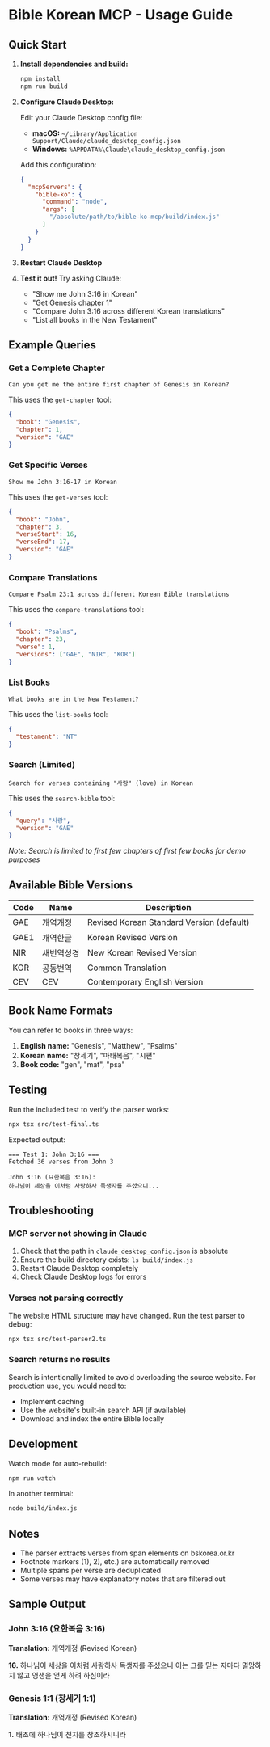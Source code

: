 # Bible Korean MCP - Usage Guide

## Quick Start

1. **Install dependencies and build:**
   ```bash
   npm install
   npm run build
   ```

2. **Configure Claude Desktop:**

   Edit your Claude Desktop config file:
   - **macOS:** `~/Library/Application Support/Claude/claude_desktop_config.json`
   - **Windows:** `%APPDATA%\Claude\claude_desktop_config.json`

   Add this configuration:
   ```json
   {
     "mcpServers": {
       "bible-ko": {
         "command": "node",
         "args": [
           "/absolute/path/to/bible-ko-mcp/build/index.js"
         ]
       }
     }
   }
   ```

3. **Restart Claude Desktop**

4. **Test it out!** Try asking Claude:
   - "Show me John 3:16 in Korean"
   - "Get Genesis chapter 1"
   - "Compare John 3:16 across different Korean translations"
   - "List all books in the New Testament"

## Example Queries

### Get a Complete Chapter
```
Can you get me the entire first chapter of Genesis in Korean?
```

This uses the `get-chapter` tool:
```json
{
  "book": "Genesis",
  "chapter": 1,
  "version": "GAE"
}
```

### Get Specific Verses
```
Show me John 3:16-17 in Korean
```

This uses the `get-verses` tool:
```json
{
  "book": "John",
  "chapter": 3,
  "verseStart": 16,
  "verseEnd": 17,
  "version": "GAE"
}
```

### Compare Translations
```
Compare Psalm 23:1 across different Korean Bible translations
```

This uses the `compare-translations` tool:
```json
{
  "book": "Psalms",
  "chapter": 23,
  "verse": 1,
  "versions": ["GAE", "NIR", "KOR"]
}
```

### List Books
```
What books are in the New Testament?
```

This uses the `list-books` tool:
```json
{
  "testament": "NT"
}
```

### Search (Limited)
```
Search for verses containing "사랑" (love) in Korean
```

This uses the `search-bible` tool:
```json
{
  "query": "사랑",
  "version": "GAE"
}
```

*Note: Search is limited to first few chapters of first few books for demo purposes*

## Available Bible Versions

| Code | Name | Description |
|------|------|-------------|
| GAE | 개역개정 | Revised Korean Standard Version (default) |
| GAE1 | 개역한글 | Korean Revised Version |
| NIR | 새번역성경 | New Korean Revised Version |
| KOR | 공동번역 | Common Translation |
| CEV | CEV | Contemporary English Version |

## Book Name Formats

You can refer to books in three ways:
1. **English name:** "Genesis", "Matthew", "Psalms"
2. **Korean name:** "창세기", "마태복음", "시편"
3. **Book code:** "gen", "mat", "psa"

## Testing

Run the included test to verify the parser works:
```bash
npx tsx src/test-final.ts
```

Expected output:
```
=== Test 1: John 3:16 ===
Fetched 36 verses from John 3

John 3:16 (요한복음 3:16):
하나님이 세상을 이처럼 사랑하사 독생자를 주셨으니...
```

## Troubleshooting

### MCP server not showing in Claude
1. Check that the path in `claude_desktop_config.json` is absolute
2. Ensure the build directory exists: `ls build/index.js`
3. Restart Claude Desktop completely
4. Check Claude Desktop logs for errors

### Verses not parsing correctly
The website HTML structure may have changed. Run the test parser to debug:
```bash
npx tsx src/test-parser2.ts
```

### Search returns no results
Search is intentionally limited to avoid overloading the source website. For production use, you would need to:
- Implement caching
- Use the website's built-in search API (if available)
- Download and index the entire Bible locally

## Development

Watch mode for auto-rebuild:
```bash
npm run watch
```

In another terminal:
```bash
node build/index.js
```

## Notes

- The parser extracts verses from span elements on bskorea.or.kr
- Footnote markers (1), 2), etc.) are automatically removed
- Multiple spans per verse are deduplicated
- Some verses may have explanatory notes that are filtered out

## Sample Output

### John 3:16 (요한복음 3:16)
**Translation:** 개역개정 (Revised Korean)

**16.** 하나님이 세상을 이처럼 사랑하사 독생자를 주셨으니 이는 그를 믿는 자마다 멸망하지 않고 영생을 얻게 하려 하심이라

### Genesis 1:1 (창세기 1:1)
**Translation:** 개역개정 (Revised Korean)

**1.** 태초에 하나님이 천지를 창조하시니라
